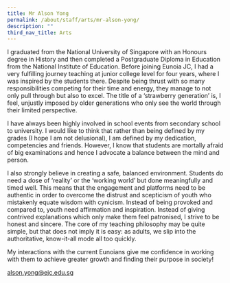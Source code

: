 ```yaml
---
title: Mr Alson Yong
permalink: /about/staff/arts/mr-alson-yong/
description: ""
third_nav_title: Arts
---
```




I graduated from the National University of Singapore with an Honours degree in History and then completed a Postgraduate Diploma in Education from the National Institute of Education. Before joining Eunoia JC, I had a very fulfilling journey teaching at junior college level for four years, where I was inspired by the students there. Despite being thrust with so many responsibilities competing for their time and energy, they manage to not only pull through but also to excel. The title of a ‘strawberry generation’ is, I feel, unjustly imposed by older generations who only see the world through their limited perspective.

I have always been highly involved in school events from secondary school to university. I would like to think that rather than being defined by my grades (I hope I am not delusional), I am defined by my dedication, competencies and friends. However, I know that students are mortally afraid of big examinations and hence I advocate a balance between the mind and person.

I also strongly believe in creating a safe, balanced environment. Students do need a dose of ‘reality’ or the ‘working world’ but done meaningfully and timed well. This means that the engagement and platforms need to be authentic in order to overcome the distrust and scepticism of youth who mistakenly equate wisdom with cynicism. Instead of being provoked and compared to, youth need affirmation and inspiration. Instead of giving contrived explanations which only make them feel patronised, I strive to be honest and sincere. The core of my teaching philosophy may be quite simple, but that does not imply it is easy: as adults, we slip into the authoritative, know-it-all mode all too quickly.

My interactions with the current Eunoians give me confidence in working with them to achieve greater growth and finding their purpose in society!

[alson.yong@ejc.edu.sg](mailto:alson.yong@ejc.edu.sg)